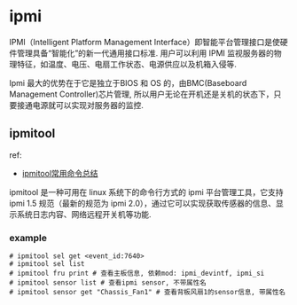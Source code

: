# ipmi
IPMI（Intelligent Platform Management Interface）即智能平台管理接口是使硬件管理具备“智能化”的新一代通用接口标准. 用户可以利用 IPMI 监视服务器的物理特征，如温度、电压、电扇工作状态、电源供应以及机箱入侵等.

Ipmi 最大的优势在于它是独立于BIOS 和 OS 的，由BMC(Baseboard Management Controller)芯片管理, 所以用户无论在开机还是关机的状态下，只要接通电源就可以实现对服务器的监控.

## ipmitool
ref:
- [ipmitool常用命令总结](https://www.cnblogs.com/HByang/p/16127044.html)

ipmitool 是一种可用在 linux 系统下的命令行方式的 ipmi 平台管理工具，它支持 ipmi 1.5 规范（最新的规范为 ipmi 2.0），通过它可以实现获取传感器的信息、显示系统日志内容、网络远程开关机等功能.

### example
```
# ipmitool sel get <event_id:7640>
# ipmitool sel list
# ipmitool fru print # 查看主板信息, 依赖mod: ipmi_devintf, ipmi_si
# ipmitool sensor list # 查看ipmi sensor, 不带属性名
# ipmitool sensor get "Chassis_Fan1" # 查看背板风扇1的sensor信息, 带属性名
```